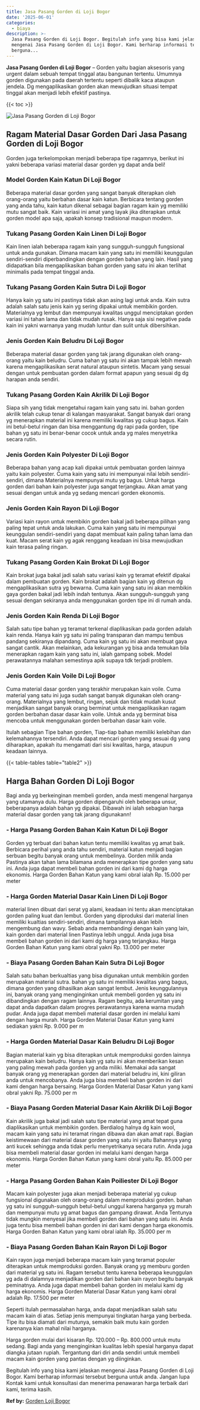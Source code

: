 ```yaml
---
title: Jasa Pasang Gorden di Loji Bogor
date: '2025-06-01'
categories:
  - biaya
description: >-
  Jasa Pasang Gorden di Loji Bogor. Begitulah info yang bisa kami jelaskan
  mengenai Jasa Pasang Gorden di Loji Bogor. Kami berharap informasi tersebut
  berguna...
---
```


**Jasa Pasang Gorden di Loji Bogor** – Gorden yaitu bagian aksesoris yang urgent dalam sebuah tempat tinggal atau bangunan tertentu. Umumnya gorden digunakan pada daerah tertentu seperti dibalik kaca ataupun jendela. Dg mengaplikasikan gorden akan mewujudkan situasi tempat tinggal akan menjadi lebih efektif pastinya.

{{< toc >}}

![Jasa Pasang Gorden di Loji Bogor](/images/pasang-gorden-murah08.png)

## Ragam Material Dasar Gorden Dari Jasa Pasang Gorden di Loji Bogor

Gorden juga terkelompokan menjadi beberapa tipe ragamnya, berikut ini yakni beberapa variasi material dasar gorden yg dapat anda beli!

### Model Gorden Kain Katun Di Loji Bogor

Beberapa material dasar gorden yang sangat banyak diterapkan oleh orang-orang yaitu berbahan dasar kain katun. Berbicara tentang gorden yang anda tahu, kain katun dikenal sebagai bagian ragam kain yg memiliki mutu sangat baik. Kain variasi ini amat yang layak jika diterapkan untuk gorden model apa saja, apakah konsep tradisional maupun modern.

### Tukang Pasang Gorden Kain Linen Di Loji Bogor

Kain linen ialah beberapa ragam kain yang sungguh-sungguh fungsional untuk anda gunakan. Dimana macam kain yang satu ini memiliki keunggulan sendiri-sendiri diperbandingkan dengan gorden bahan yang lain. Hasil yang didapatkan bila mengaplikasikan bahan gorden yang satu ini akan terlihat minimalis pada tempat tinggal anda.

### Tukang Pasang Gorden Kain Sutra Di Loji Bogor

Hanya kain yg satu ini pastinya tidak akan asing lagi untuk anda. Kain sutra adalah salah satu jenis kain yg sering dipakai untuk membikin gorden. Materialnya yg lembut dan mempunyai kwalitas unggul menciptakan gorden variasi ini tahan lama dan tidak mudah rusak. Hanya saja sisi negative pada kain ini yakni warnanya yang mudah luntur dan sulit untuk dibersihkan.

### Jenis Gorden Kain Beludru Di Loji Bogor

Beberapa material dasar gorden yang tak jarang digunakan oleh orang-orang yaitu kain beludru. Cuma bahan yg satu ini akan tampak lebih mewah karena mengaplikasikan serat natural ataupun sintetis. Macam yang sesuai dengan untuk pembuatan gorden dalam format apapun yang sesuai dg dg harapan anda sendiri.

### Tukang Pasang Gorden Kain Akrilik Di Loji Bogor

Siapa sih yang tidak mengetahui ragam kain yang satu ini. bahan gorden akrilik telah cukup tenar di kalangan masyarakat. Sangat banyak dari orang yg menerapkan material ini karena memiliki kwalitas yg cukup bagus. Kain ini betul-betul ringan dan bisa menggantung dg rapi pada gorden, tipe bahan yg satu ini benar-benar cocok untuk anda yg males menyetrika secara rutin.

### Jenis Gorden Kain Polyester Di Loji Bogor

Beberapa bahan yang acap kali dipakai untuk pembuatan gorden lainnya yaitu kain polyester. Cuma kain yang satu ini mempunyai nilai lebih sendiri-sendiri, dimana Materialnya mempunyai mutu yg bagus. Untuk harga gorden dari bahan kain polyester juga sangat terjangkau. Akan amat yang sesuai dengan untuk anda yg sedang mencari gorden ekonomis.

### Jenis Gorden Kain Rayon Di Loji Bogor

Variasi kain rayon untuk membikin gorden bakal jadi beberapa pilihan yang paling tepat untuk anda lakukan. Cuma kain yang satu ini mempunyai keunggulan sendiri-sendiri yang dapat membuat kain paling tahan lama dan kuat. Macam serat kain yg agak renggang keadaan ini bisa mewujudkan kain terasa paling ringan.

### Tukang Pasang Gorden Kain Brokat Di Loji Bogor

Kain brokat juga bakal jadi salah satu variasi kain yg teramat efektif dipakai dalam pembuatan gorden. Kain brokat adalah bagian kain yg ditenun dg mengaplikasikan sutra yg bewarna. Cuma kain yang satu ini akan membikin gaya gorden bakal jadi lebih indah tentunya. Akan sungguh-sungguh yang sesuai dengan sekiranya anda menggunakan gorden tipe ini di rumah anda.

### Jenis Gorden Kain Renda Di Loji Bogor

Salah satu tipe bahan yg teramat terkenal diaplikasikan pada gorden adalah kain renda. Hanya kain yg satu ini paling transparan dan mampu tembus pandang sekiranya dipandang. Cuma kain yg satu ini akan membuat gaya sangat cantik. Akan melainkan, ada kekurangan yg bisa anda temukan bila menerapkan ragam kain yang satu ini, ialah gampang sobek. Model perawatannya malahan semestinya apik supaya tdk terjadi problem.

### Jenis Gorden Kain Voile Di Loji Bogor

Cuma material dasar gorden yang terakhir merupakan kain voile. Cuma material yang satu ini juga sudah sangat banyak digunakan oleh orang-orang. Materialnya yang lembut, ringan, sejuk dan tidak mudah kusut menjadikan sangat banyak orang berminat untuk mengaplikasikan ragam gorden berbahan dasar dasar kain voile. Untuk anda yg berminat bisa mencoba untuk menggunakan gorden berbahan dasar kain voile.

Itulah sebagian Tipe bahan gorden, Tiap-tiap bahan memiliki kelebihan dan kelemahannya tersendiri. Anda dapat mencari gorden yang sesuai dg yang diharapkan, apakah itu mengamati dari sisi kwalitas, harga, ataupun keadaan lainnya.

{{< table-tables table="table2" >}}

## Harga Bahan Gorden Di Loji Bogor

Bagi anda yg berkeinginan membeli gorden, anda mesti mengenal harganya yang utamanya dulu. Harga gorden dipengaruhi oleh beberapa unsur, beberapanya adalah bahan yg dipakai. Dibawah ini ialah sebagian harga material dasar gorden yang tak jarang digunakann!

### \- Harga Pasang Gorden Bahan Kain Katun Di Loji Bogor

Gorden yg terbuat dari bahan katun tentu memiliki kwalitas yg amat baik. Berbicara perihal yang anda tahu sendiri, material katun menjadi bagian serbuan begitu banyak orang untuk membelinya. Gorden milik anda Pastinya akan tahan lama bilamana anda menerapkan tipe gorden yang satu ini. Anda juga dapat membeli bahan gorden ini dari kami dg harga ekonomis. Harga Gorden Bahan Katun yang kami obral ialah Rp. 15.000 per meter

### \- Harga Gorden Material Dasar Kain Linen Di Loji Bogor

material linen dibuat dari serat yg alami, keadaan ini tentu akan menciptakan gorden paling kuat dan lembut. Gorden yang diproduksi dari material linen memiliki kualtias sendiri-sendiri, dimana tampilannya akan lebih mengembung dan wavy. Sebab anda membandingi dengan kain yang lain, kain gorden dari material linen Pastinya lebih unggul. Anda juga bisa membeli bahan gorden ini dari kami dg harga yang terjangkau. Harga Gorden Bahan Katun yang kami obral yakni Rp. 13.000 per meter

### \- Biaya Pasang Gorden Bahan Kain Sutra Di Loji Bogor

Salah satu bahan berkualtias yang bisa digunakan untuk membikin gorden merupakan material sutra. bahan yg satu ini memiliki kwalitas yang bagus, dimana gorden yang dihasilkan akan sangat lembut. Jenis keunggulannya ini, banyak orang yang menginginkan untuk membeli gorden yg satu ini dibandingkan dengan ragam lainnya. Ragam begitu, ada kerumitan yang dapat anda dapatkan dalam progres perawatannya karena warna mudah pudar. Anda juga dapat membeli material dasar gorden ini melalui kami dengan harga murah. Harga Gorden Material Dasar Katun yang kami sediakan yakni Rp. 9.000 per m

### \- Harga Gorden Material Dasar Kain Beludru Di Loji Bogor

Bagian material kain yg bisa diterapkan untuk memproduksi gorden lainnya merupakan kain beludru. Hanya kain yg satu ini akan memberikan kesan yang paling mewah pada gorden yg anda miliki. Memakai ada sangat banyak orang yg menerapkan gorden dari material beludru ini, kini giliran anda untuk mencobanya. Anda juga bisa membeli bahan gorden ini dari kami dengan harga bersaing. Harga Gorden Material Dasar Katun yang kami obral yakni Rp. 75.000 per m

### \- Biaya Pasang Gorden Material Dasar Kain Akrilik Di Loji Bogor

Kain akrilik juga bakal jadi salah satu tipe material yang amat tepat guna diaplikasikan untuk membikin gorden. Berdialog halnya dg kain wool, macam kain yang satu ini teramat ringan dibawa dan akan amat rapi. Bagian keistimewaan dari material dasar gorden yang satu ini yaitu Bahannya yang anti kucek sehingga anda tidak perlu menyetrikanya secara rutin. Anda juga bisa membeli material dasar gorden ini melalui kami dengan harga ekonomis. Harga Gorden Bahan Katun yang kami obral yaitu Rp. 85.000 per meter

### \- Harga Pasang Gorden Bahan Kain Poiliester Di Loji Bogor

Macam kain polyester juga akan menjadi beberapa material yg cukup fungsional digunakan oleh orang-orang dalam memproduksi gorden. bahan yg satu ini sungguh-sungguh betul-betul unggul karena harganya yg murah dan mempunyai mutu yg amat bagus dan gampang dirawat. Anda Tentunya tidak mungkin menyesal jika membeli gorden dari bahan yang satu ini. Anda juga tentu bisa membeli bahan gorden ini dari kami dengan harga ekonomis. Harga Gorden Bahan Katun yang kami obral ialah Rp. 35.000 per m

### \- Biaya Pasang Gorden Bahan Kain Rayon Di Loji Bogor

Kain rayon juga menjadi beberapa macam kain yang teramat populer diterapkan untuk memproduksi gorden. Banyak orang yg memburu gorden dari material yg satu ini. Ragam tersebut tentu karena beberapa keunggulan yg ada di dalamnya menjadikan gorden dari bahan kain rayon begitu banyak peminatnya. Anda juga dapat membeli bahan gorden ini melalui kami dg harga ekonomis. Harga Gorden Material Dasar Katun yang kami obral adalah Rp. 17.500 per meter

Seperti itulah permasalahan harga, anda dapat menjadikan salah satu macam kain di atas. Setiap jenis mempunyai tingkatan harga yang berbeda. Tipe itu bisa diamati dari mutunya, semakin baik mutu kain gorden karenanya kian mahal nilai harganya.

Harga gorden mulai dari kisaran Rp. 120.000 – Rp. 800.000 untuk mutu sedang. Bagi anda yang menginginkan kualitas lebih spesial harganya dapat diangka jutaan rupiah. Tergantung dari diri anda sendiri untuk membeli macam kain gorden yang pantas dengan yg diinginkan.

Begitulah info yang bisa kami jelaskan mengenai Jasa Pasang Gorden di Loji Bogor. Kami berharap informasi tersebut berguna untuk anda. Jangan lupa Kontak kami untuk konsultasi dan menerima penawaran harga terbaik dari kami, terima kasih.

**Ref by:**  [Gorden  Loji Bogor](https://id.wikipedia.org/wiki/Gorden)
